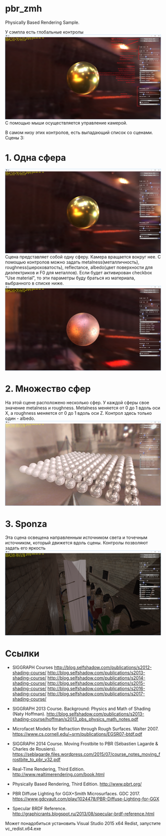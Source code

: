 # pbr_zmh
Physically Based Rendering Sample.

У сэмпла есть глобальные контролы
![](https://raw.githubusercontent.com/RuslanKutdusov/pbr_zmh/master/screenshots/controls.png)
С помощью мыши осуществляется управление камерой.

В самом низу этих контролов, есть выпадающий список со сценами. 
Сцены 3:
# 1. Одна сфера

![](https://raw.githubusercontent.com/RuslanKutdusov/pbr_zmh/master/screenshots/one_scene_controls.png)
Сцена представляет собой одну сферу. Камера вращается вокруг нее. С помощью контролов можно задать metalness(металличность), 
roughness(шероховатость), reflectance, albedo(цвет поверхности для диэлектриков и F0 для металлов). Если будет активирован checkbox "Use material", то эти параметры буду браться из материала,
выбранного в списке ниже.
![](https://raw.githubusercontent.com/RuslanKutdusov/pbr_zmh/master/screenshots/one_scene_material.png)

# 2. Множество сфер

На этой сцене расположено несколько сфер. У каждой сферы свое значение metalness и roughness. Metalness меняется от 0 до 1 вдоль оси X, а roughness меняется от 0 до 1 вдоль оси Z.
Контрол здесь только один - albedo.
![](https://raw.githubusercontent.com/RuslanKutdusov/pbr_zmh/master/screenshots/multiple_spheres.png)

# 3. Sponza

Эта сцена освещена направленным источником света и точечным источником, который движется вдоль сцены. Контролы позволяют задать его яркость
![](https://raw.githubusercontent.com/RuslanKutdusov/pbr_zmh/master/screenshots/sponza.png)

# Ссылки

* SIGGRAPH Courses
http://blog.selfshadow.com/publications/s2012-shading-course/
http://blog.selfshadow.com/publications/s2013-shading-course/
http://blog.selfshadow.com/publications/s2014-shading-course/
http://blog.selfshadow.com/publications/s2015-shading-course/
http://blog.selfshadow.com/publications/s2016-shading-course/
http://blog.selfshadow.com/publications/s2017-shading-course/

* SIGGRAPH 2013 Course. Background: Physics and Math of Shading (Naty Hoffman).
http://blog.selfshadow.com/publications/s2013-shading-course/hoffman/s2013_pbs_physics_math_notes.pdf

* Microfacet Models for Refraction through Rough Surfaces. Walter 2007.
https://www.cs.cornell.edu/~srm/publications/EGSR07-btdf.pdf

* SIGGRAPH 2014 Course. Moving Frostbite to PBR (Sébastien Lagarde & Charles de Rousiers).
https://seblagarde.files.wordpress.com/2015/07/course_notes_moving_frostbite_to_pbr_v32.pdf

* Real-Time Rendering, Third Edition.
http://www.realtimerendering.com/book.html

* Physically Based Rendering, Third Edition.
http://www.pbrt.org/

* PBR Diffuse Lighting for GGX+Smith Microsurfaces. GDC 2017.
https://www.gdcvault.com/play/1024478/PBR-Diffuse-Lighting-for-GGX

* Specular BRDF Reference.
http://graphicrants.blogspot.ru/2013/08/specular-brdf-reference.html


Может понадобиться установить Visual Studio 2015 x64 Redist, запустите vc_redist.x64.exe